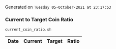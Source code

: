 Generated on `Tuesday 05-October-2021 at 23:17:53`

### Current to Target Coin Ratio
`current_coin_ratio.sh`

Date|Current|Target|Ratio
---|---|---|---
